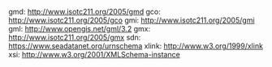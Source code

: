 gmd: http://www.isotc211.org/2005/gmd
gco: http://www.isotc211.org/2005/gco
gmi: http://www.isotc211.org/2005/gmi
gml: http://www.opengis.net/gml/3.2
gmx: http://www.isotc211.org/2005/gmx
sdn: https://www.seadatanet.org/urnschema
xlink: http://www.w3.org/1999/xlink
xsi: http://www.w3.org/2001/XMLSchema-instance

